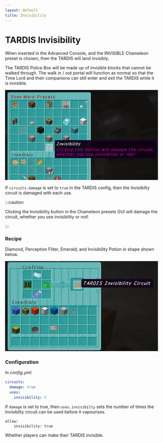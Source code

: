 ```yaml
---
layout: default
title: Invisibility
---
```


# TARDIS Invisibility

When inserted in the Advanced Console, and the INVISIBLE Chameleon preset is chosen, then the TARDIS will land
invisibly.

The TARDIS Police Box will be made up of invisible blocks that cannot be walked through. The walk in / out portal will
function as normal so that the Time Lord and their companions can still enter and exit the TARDIS while it is invisible.

![Invisiblity preset](/images/docs/invisible_preset.jpg)

If `circuits.damage` is set to `true` in the TARDIS config, then the Invisibilty circuit is damaged with each use.

:::caution

Clicking the Invisibility button in the Chameleon presets GUI will damage the circuit, whether you use
invisibility or not!

:::

### Recipe

Diamond, Perception Filter, Emerald, and Invisibility Potion in shape shown below.

![Invisibility circuit recipe](/images/docs/invisibility_crafting.jpg)

### Configuration

In _config.yml_:

```yaml title="/plugins/TARDIS/config.yml"
circuits:
  damage: true
  uses:
    invisibility: 5
```

If `damage` is set to true, then `uses.invisibilty` sets the number of times the Invisibilty circuit can be used before
it vapourises.

```
allow:
    invisibility: true
```

Whether players can make their TARDIS invisible.
